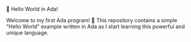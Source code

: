 👋 Hello World in Ada!


Welcome to my first Ada program! 🚀 This repository contains a simple "Hello World" example written in Ada as I start learning this powerful and unique language.
